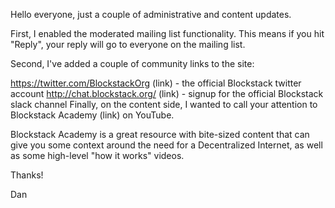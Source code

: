 Hello everyone, just a couple of administrative and content updates.

First, I enabled the moderated mailing list functionality.  This means if you hit "Reply", your reply will go to everyone on the mailing list.

Second, I've added a couple of community links to the site:

https://twitter.com/BlockstackOrg (link) - the official Blockstack twitter account
http://chat.blockstack.org/ (link) - signup for the official Blockstack slack channel
Finally, on the content side, I wanted to call your attention to Blockstack Academy (link) on YouTube.

Blockstack Academy is a great resource with bite-sized content that can give you some context around the need for a Decentralized Internet, as well as some high-level "how it works" videos.

Thanks!

Dan
